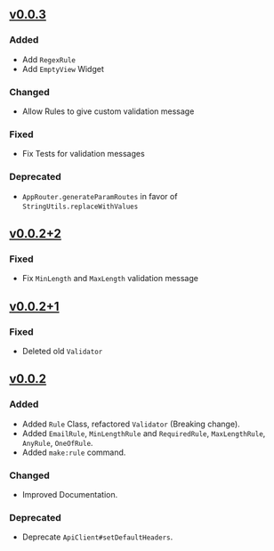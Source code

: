 ## [v0.0.3]
### Added
- Add `RegexRule`
- Add `EmptyView` Widget

### Changed
- Allow Rules to give custom validation message

### Fixed
- Fix Tests for validation messages

### Deprecated
- `AppRouter.generateParamRoutes` in favor of `StringUtils.replaceWithValues`

## [v0.0.2+2]
### Fixed
- Fix `MinLength` and `MaxLength` validation message

## [v0.0.2+1]
### Fixed
- Deleted old `Validator`

## [v0.0.2]
### Added
- Added `Rule` Class, refactored `Validator` (Breaking change).
- Added `EmailRule`, `MinLengthRule` and `RequiredRule`, `MaxLengthRule`, `AnyRule`, `OneOfRule`.
- Added `make:rule` command.

### Changed
- Improved Documentation.

### Deprecated
- Deprecate `ApiClient#setDefaultHeaders`.

[v0.0.3]: https://github.com/flrx/framework/compare/v0.0.2+2...v0.0.3
[v0.0.2+2]: https://github.com/flrx/framework/compare/v0.0.2+1...v0.0.2+2
[v0.0.2+1]: https://github.com/flrx/framework/compare/v0.0.2...v0.0.2+1
[v0.0.2]: https://github.com/flrx/framework/tag/v0.0.2

